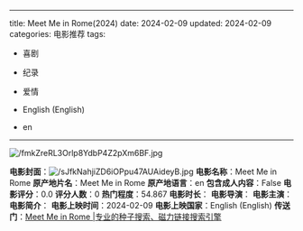 
---
title: Meet Me in Rome(2024)
date: 2024-02-09
updated: 2024-02-09
categories: 电影推荐
tags:

- 喜剧
- 纪录
- 爱情

- English (English)
- en
---

<img src="https://image.tmdb.org/t/p/original/fmkZreRL3Orlp8YdbP4Z2pXm6BF.jpg" alt="/fmkZreRL3Orlp8YdbP4Z2pXm6BF.jpg" title="/fmkZreRL3Orlp8YdbP4Z2pXm6BF.jpg">

**电影封面**：<img src="https://image.tmdb.org/t/p/w200/sJfkNahjiZD6iOPpu47AUAideyB.jpg" alt="/sJfkNahjiZD6iOPpu47AUAideyB.jpg" title="/sJfkNahjiZD6iOPpu47AUAideyB.jpg">
**电影名称**：Meet Me in Rome
**原产地片名**：Meet Me in Rome
**原产地语言**：en
**包含成人内容**：False
**电影评分**：0.0
**评分人数**：0
**热门程度**：54.867
**电影时长**：
**电影导演**：
**电影主演**：
**电影简介**：
**电影上映时间**：2024-02-09
**电影上映国家**：English (English)
**传送门**：[Meet Me in Rome |专业的种子搜索、磁力链接搜索引擎](https://movie.amd794.com:2083/?search=Meet%20Me%20in%20Rome&ordering=&mode=match_phrase&page_size=10&page=1)

